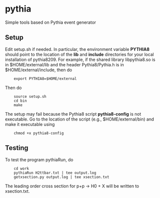 # pythia
Simple tools based on Pythia event generator

## Setup
Edit setup.sh if needed. In particular, the environment variable **PYTHIA8** should point 
to the location of the **lib** and **include** directories for your local installation of pythia8209. 
For example, if the shared library libpythia8.so is in $HOME/external/lib and the header
Pythia8/Pythia.h is in $HOME/external/include, then do

```
	export PYTHIA8=$HOME/external
```
Then do
```
	source setup.sh
	cd bin
	make
```
The setup may fail because the Pythia8 script **pythia8-config** is not
	executable.  Go to the location of the script (e.g.,
	$HOME/external/bin) and make it executable using
```
	chmod +x pythia8-config
```


## Testing
To test the program pythiaRun, do
```
	cd work
	pythiaRun H2ttbar.txt | tee output.log
	getxsection.py output.log | tee xsection.txt
```
The leading order cross section for p+p -> H0 + X will be written to xsection.txt.
